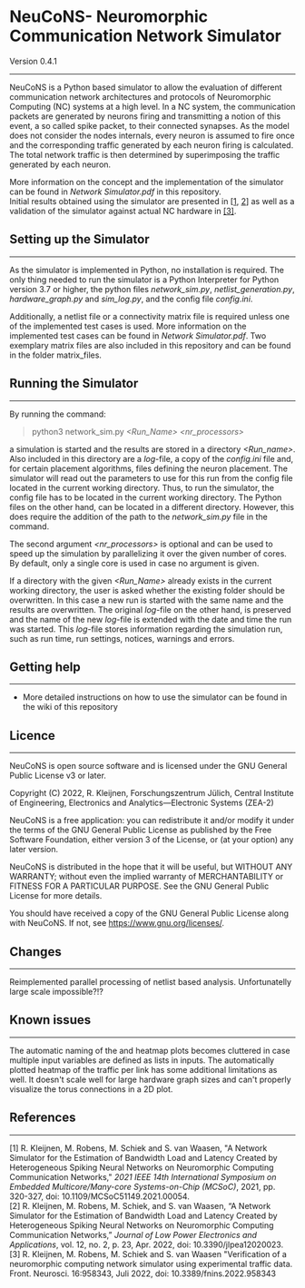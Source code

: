 # NeuCoNS- Neuromorphic Communication Network Simulator

Version 0.4.1  
 
---
NeuCoNS is a Python based simulator to allow the evaluation of different communication network architectures and protocols of Neuromorphic Computing (NC) systems at a high level. In a NC system, the communication packets are generated by neurons firing and transmitting a notion of this event, a so called spike packet, to their connected synapses. As the model does not consider the nodes internals, every neuron is assumed to fire once and the corresponding traffic generated by each neuron firing is calculated. The total network traffic is then determined by superimposing the traffic generated by each neuron. 
 
More information on the concept and the implementation of the simulator can be found in *Network Simulator.pdf* in this repository.  
Initial results obtained using the simulator are presented in [[1](#1), [2](#2)] as well as a validation of the simulator against actual NC hardware in [[3]](#3).


## Setting up the Simulator
---

As the simulator is implemented in Python, no installation is required. The only thing needed to run the simulator is a Python Interpreter for Python version 3.7 or higher, the python files *network_sim.py*, *netlist_generation.py*, *hardware_graph.py* and *sim_log.py*, and the config file *config.ini*.  
  
Additionally, a netlist file or a connectivity matrix file is required unless one of the implemented test cases is used. More information on the implemented test cases can be found in *Network Simulator.pdf*. Two exemplary matrix files are also included in this repository and can be found in the folder matrix_files.

## Running the Simulator
---

By running the command:  
> python3 network_sim.py *<Run_Name> <nr_processors>*  

a simulation is started and the results are stored in a directory *<Run_name>*. Also included in this directory are a *log*-file, a copy of the *config.ini* file and, for certain placement algorithms, files defining the neuron placement. The simulator will read out the parameters to use for this run from the config file located in the current working directory. Thus, to run the simulator, the config file has to be located in the current working directory. The Python files on the other hand, can be located in a different directory. However, this does require the addition of the path to the *network_sim.py* file in the command.  

The second argument *<nr_processors>* is optional and can be used to speed up the simulation by parallelizing it over the given number of cores. By default, only a single core is used in case no argument is given.

If a directory with the given *<Run_Name>* already exists in the current working directory, the user is asked whether the existing folder should be overwritten. In this case a new run is started with the same name and the results are overwritten. The original *log*-file on the other hand, is preserved and the name of the new *log*-file is extended with the date and time the run was started. This *log*-file stores information regarding the simulation run, such as run time, run settings, notices, warnings and errors.  

## Getting help
---
- More detailed instructions on how to use the simulator can be found in the wiki of this repository

## Licence
---

NeuCoNS is open source software and is licensed under the GNU General Public License v3 or later.

Copyright (C) 2022, R. Kleijnen, Forschungszentrum Jülich, Central Institute of Engineering, Electronics and Analytics—Electronic Systems (ZEA-2)

NeuCoNS is a free application: you can redistribute it and/or modify it under the terms of the GNU General Public License as published by the Free Software Foundation, either version 3 of the License, or (at your option) any later version.

NeuCoNS is distributed in the hope that it will be useful, but WITHOUT ANY WARRANTY;
without even the implied warranty of MERCHANTABILITY or FITNESS FOR A PARTICULAR PURPOSE.
See the GNU General Public License for more details.

You should have received a copy of the GNU General Public License
along with NeuCoNS. If not, see <https://www.gnu.org/licenses/>.

## Changes
---
Reimplemented parallel processing of netlist based analysis. Unfortunatelly large scale impossible?!?

## Known issues
---

The automatic naming of the *<placement file>* and heatmap plots becomes cluttered in case multiple input variables are defined as lists in inputs. The automatically plotted heatmap of the traffic per link has some additional limitations as well. It doesn't scale well for large hardware graph sizes and can't properly visualize the torus connections in a 2D plot.  
## References
---

<a id="1">[1]</a> R. Kleijnen, M. Robens, M. Schiek and S. van Waasen, "A Network Simulator for the Estimation of Bandwidth Load and Latency Created by Heterogeneous Spiking Neural Networks on Neuromorphic Computing Communication Networks," *2021 IEEE 14th International Symposium on Embedded Multicore/Many-core Systems-on-Chip (MCSoC)*, 2021, pp. 320-327, doi: 10.1109/MCSoC51149.2021.00054.  
<a id="2">[2]</a> R. Kleijnen, M. Robens, M. Schiek, and S. van Waasen, “A Network Simulator for the Estimation of Bandwidth Load and Latency Created by Heterogeneous Spiking Neural Networks on Neuromorphic Computing Communication Networks,” *Journal of Low Power Electronics and Applications*, vol. 12, no. 2, p. 23, Apr. 2022, doi: 10.3390/jlpea12020023.  
<a id="3">[3]</a>  R. Kleijnen, M. Robens, M. Schiek and S. van Waasen "Verification of a neuromorphic computing network simulator using experimental traffic data. Front. Neurosci. 16:958343, Juli 2022, doi: 10.3389/fnins.2022.958343